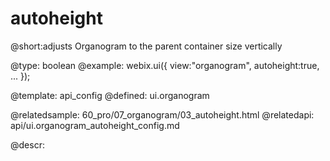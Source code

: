autoheight
=============


@short:adjusts Organogram to the parent container size vertically
	

@type: boolean
@example:
webix.ui({
	view:"organogram",
	autoheight:true,
	...
});

@template:	api_config
@defined: ui.organogram

@relatedsample:
	60_pro/07_organogram/03_autoheight.html
@relatedapi:
	api/ui.organogram_autoheight_config.md

@descr:

